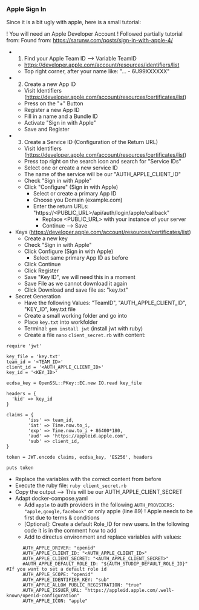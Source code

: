 
### Apple Sign In

Since it is a bit ugly with apple, here is a small tutorial:

! You will need an Apple Developer Account !
Followed partially tutorial from: Found from: https://sarunw.com/posts/sign-in-with-apple-4/

- 1. Find your Apple Team ID --> Variable TeamID
  - https://developer.apple.com/account/resources/identifiers/list
  - Top right corner, after your name like: "... - 6U99XXXXXX"
- 2. Create a new App ID
  - Visit Identifiers (https://developer.apple.com/account/resources/certificates/list)
  - Press on the "+" Button
  - Register a new App ID
  - Fill in a name and a Bundle ID
  - Activate "Sign in with Apple"
  - Save and Register
- 3. Create a Service ID (Configuration of the Return URL)
  - Visit Identifiers (https://developer.apple.com/account/resources/certificates/list)
  - Press top right on the search icon and search for "Service IDs"
  - Select one or create a new service ID
  - The name of the service will be our "AUTH_APPLE_CLIENT_ID"
  - Check "Sign in with Apple"
  - Click "Configure" (Sign in with Apple)
    - Select or create a primary App ID
    - Choose you Domain (example.com)
    - Enter the return URLs: "https://<PUBLIC_URL>/api/auth/login/apple/callback"
      - Replace <PUBLIC_URL> with your instance of your server
      - Continue --> Save
- Keys (https://developer.apple.com/account/resources/certificates/list)
  - Create a new key
  - Check "Sign in with Apple"
  - Click Configure (Sign in with Apple)
    - Select same primary App ID as before
  - Click Continue
  - Click Register
  - Save "Key ID", we will need this in a moment
  - Save File as we cannot download it again
  - Click Download and save file as: "key.txt"
- Secret Generation
  - Have the following Values: "TeamID", "AUTH_APPLE_CLIENT_ID", "KEY_ID", key.txt file
  - Create a small working folder and go into
  - Place `key.txt` into workfolder
  - Terminal: `gem install jwt` (install jwt with ruby)
  - Create a file `nano` `client_secret.rb` with content:
```
require 'jwt'

key_file = 'key.txt'
team_id = '<TEAM_ID>'
client_id = '<AUTH_APPLE_CLIENT_ID>'
key_id = '<KEY_ID>'

ecdsa_key = OpenSSL::PKey::EC.new IO.read key_file

headers = {
  'kid' => key_id
}

claims = {
        'iss' => team_id,
        'iat' => Time.now.to_i,
        'exp' => Time.now.to_i + 86400*180,
        'aud' => 'https://appleid.apple.com',
        'sub' => client_id,
}

token = JWT.encode claims, ecdsa_key, 'ES256', headers

puts token  
```
  - Replace the variables with the correct content from before
  - Execute the ruby file: `ruby client_secret.rb`
  - Copy the output --> This will be our AUTH_APPLE_CLIENT_SECRET
- Adapt docker-compose.yaml
  - Add `apple` to auth providers in the following `AUTH_PROVIDERS: "apple,google,facebook"` or only apple (line 89) ! Apple needs to be first due to terms & conditions
  - [Optional]: Create a default Role_ID for new users. In the following code it is in the comment how to add
  - Add to directus environment and replace variables with values:
```
      AUTH_APPLE_DRIVER: "openid"
      AUTH_APPLE_CLIENT_ID: "<AUTH_APPLE_CLIENT_ID>"
      AUTH_APPLE_CLIENT_SECRET: "<AUTH_APPLE_CLIENT_SECRET>"
      #AUTH_APPLE_DEFAULT_ROLE_ID: "${AUTH_STUDIP_DEFAULT_ROLE_ID}" #If you want to set a default role id
      AUTH_APPLE_SCOPE: "openid"
      AUTH_APPLE_IDENTIFIER_KEY: "sub"
      AUTH_APPLE_ALLOW_PUBLIC_REGISTRATION: "true"
      AUTH_APPLE_ISSUER_URL: "https://appleid.apple.com/.well-known/openid-configuration"
      AUTH_APPLE_ICON: "apple"
```
